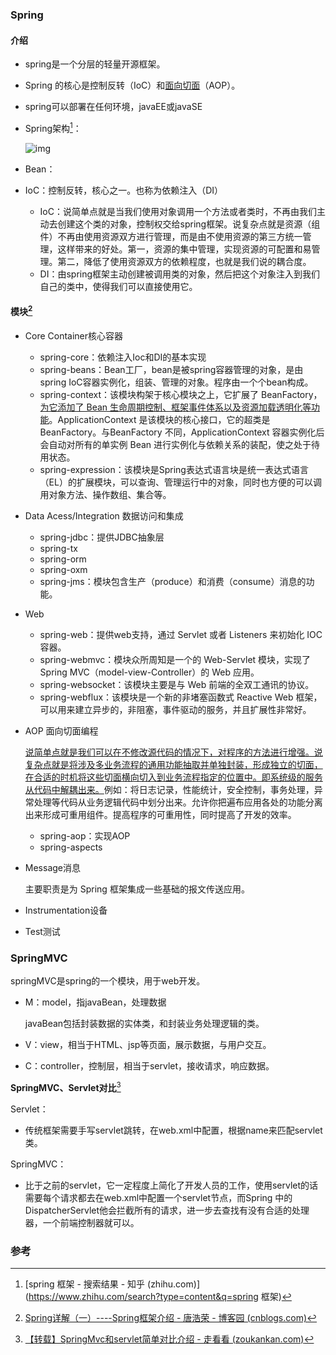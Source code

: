 ### Spring

#### 介绍

- spring是一个分层的轻量开源框架。

- Spring 的核心是控制反转（IoC）和[面向切面](https://www.zhihu.com/search?q=面向切面&search_source=Entity&hybrid_search_source=Entity&hybrid_search_extra={"sourceType"%3A"article"%2C"sourceId"%3A"56100723"})（AOP）。

- spring可以部署在任何环境，javaEE或javaSE

- Spring架构[^1]：

  ![img](https://pic2.zhimg.com/v2-e08f53a5cb1615e5c8b64fba2d7dadf9_b.jpg)

- Bean：

- IoC：控制反转，核心之一。也称为依赖注入（DI）

  - IoC：说简单点就是当我们使用对象调用一个方法或者类时，不再由我们主动去创建这个类的对象，控制权交给spring框架。说复杂点就是资源（组件）不再由使用资源双方进行管理，而是由不使用资源的第三方统一管理，这样带来的好处。第一，资源的集中管理，实现资源的可配置和易管理。第二，降低了使用资源双方的依赖程度，也就是我们说的耦合度。
  - DI：由spring框架主动创建被调用类的对象，然后把这个对象注入到我们自己的类中，使得我们可以直接使用它。

  

#### 模块[^2]

- Core Container核心容器

  - spring-core：依赖注入Ioc和DI的基本实现
  - spring-beans：Bean工厂，bean是被spring容器管理的对象，是由spring IoC容器实例化，组装、管理的对象。程序由一个个bean构成。
  - spring-context：该模块构架于核心模块之上，它扩展了 BeanFactory，<u>为它添加了 Bean 生命周期控制、框架事件体系以及资源加载透明化等功能</u>。ApplicationContext 是该模块的核心接口，它的超类是 BeanFactory。与BeanFactory 不同，ApplicationContext 容器实例化后会自动对所有的单实例 Bean 进行实例化与依赖关系的装配，使之处于待用状态。
  - spring-expression：该模块是Spring表达式语言块是统一表达式语言（EL）的扩展模块，可以查询、管理运行中的对象，同时也方便的可以调用对象方法、操作数组、集合等。

- Data Acess/Integration 数据访问和集成

  - spring-jdbc：提供JDBC抽象层
  - spring-tx
  - spring-orm
  - spring-oxm
  - spring-jms：模块包含生产（produce）和消费（consume）消息的功能。

- Web

  - spring-web：提供web支持，通过 Servlet 或者 Listeners 来初始化 IOC 容器。
  - spring-webmvc：模块众所周知是一个的 Web-Servlet 模块，实现了 Spring MVC（model-view-Controller）的 Web 应用。
  - spring-websocket：该模块主要是与 Web 前端的全双工通讯的协议。
  - spring-webflux：该模块是一个新的非堵塞函数式 Reactive Web 框架，可以用来建立异步的，非阻塞，事件驱动的服务，并且扩展性非常好。

   

- AOP 面向切面编程

  <u>说简单点就是我们可以在不修改源代码的情况下，对程序的方法进行增强。说复杂点就是将涉及多业务流程的通用功能抽取并单独封装，形成独立的切面，在合适的时机将这些切面横向切入到业务流程指定的位置中。即系统级的服务从代码中解耦出来。</u>例如：将日志记录，性能统计，安全控制，事务处理，异常处理等代码从业务逻辑代码中划分出来。允许你把遍布应用各处的功能分离出来形成可重用组件。提高程序的可重用性，同时提高了开发的效率。

  - spring-aop：实现AOP
  - spring-aspects

- Message消息

  主要职责是为 Spring 框架集成一些基础的报文传送应用。

- Instrumentation设备

- Test测试



### SpringMVC

springMVC是spring的一个模块，用于web开发。

- M：model，指javaBean，处理数据

  javaBean包括封装数据的实体类，和封装业务处理逻辑的类。

- V：view，相当于HTML、jsp等页面，展示数据，与用户交互。

- C：controller，控制层，相当于servlet，接收请求，响应数据。



**SpringMVC、Servlet对比**[^3]

Servlet：

- 传统框架需要手写servlet跳转，在web.xml中配置，根据name来匹配servlet类。

SpringMVC：

- 比于之前的servlet，它一定程度上简化了开发人员的工作，使用servlet的话需要每个请求都去在web.xml中配置一个servlet节点，而Spring 中的DispatcherServlet他会拦截所有的请求，进一步去查找有没有合适的处理器，一个前端控制器就可以。

### 参考

[^1]: [spring 框架 - 搜索结果 - 知乎 (zhihu.com)](https://www.zhihu.com/search?type=content&q=spring 框架)
[^2]: [Spring详解（一）----Spring框架介绍 - 唐浩荣 - 博客园 (cnblogs.com)](https://www.cnblogs.com/tanghaorong/p/13288269.html)
[^3]:[【转载】SpringMvc和servlet简单对比介绍 - 走看看 (zoukankan.com)](http://t.zoukankan.com/jiazhutao-p-12388307.html)